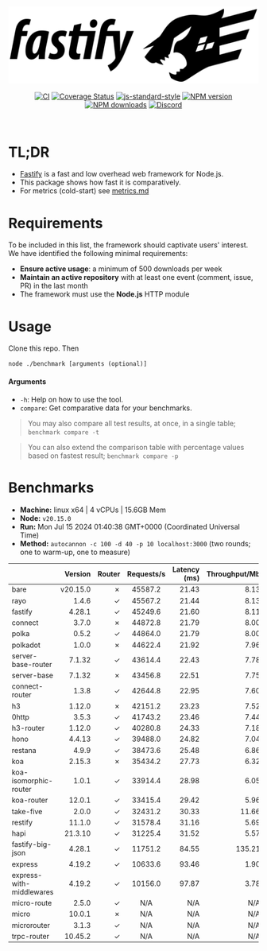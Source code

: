 <div align="center">
  <img src="https://github.com/fastify/graphics/raw/HEAD/fastify-landscape-outlined.svg" width="650" height="auto"/>
</div>

<div align="center">

[![CI](https://github.com/fastify/fastify/workflows/ci/badge.svg)](https://github.com/fastify/fastify/actions/workflows/ci.yml)
[![Coverage Status](https://coveralls.io/repos/github/fastify/fastify/badge.svg?branch=master)](https://coveralls.io/github/fastify/fastify?branch=master)
[![js-standard-style](https://img.shields.io/badge/code%20style-standard-brightgreen.svg?style=flat)](http://standardjs.com/)
[![NPM version](https://img.shields.io/npm/v/fastify.svg?style=flat)](https://www.npmjs.com/package/fastify)
[![NPM downloads](https://img.shields.io/npm/dm/fastify.svg?style=flat)](https://www.npmjs.com/package/fastify) [![Discord](https://img.shields.io/discord/725613461949906985)](https://discord.gg/fastify)

</div>
<br />

# TL;DR

* [Fastify](https://github.com/fastify/fastify) is a fast and low overhead web framework for Node.js.
* This package shows how fast it is comparatively.
* For metrics (cold-start) see [metrics.md](./METRICS.md)

# Requirements

To be included in this list, the framework should captivate users' interest. We have identified the following minimal requirements:
- **Ensure active usage**: a minimum of 500 downloads per week
- **Maintain an active repository** with at least one event (comment, issue, PR) in the last month
- The framework must use the **Node.js** HTTP module

# Usage

Clone this repo. Then 

```
node ./benchmark [arguments (optional)]
```

#### Arguments

* `-h`: Help on how to use the tool.
* `compare`: Get comparative data for your benchmarks.

> You may also compare all test results, at once, in a single table; `benchmark compare -t`

> You can also extend the comparison table with percentage values based on fastest result; `benchmark compare -p`
# Benchmarks

* __Machine:__ linux x64 | 4 vCPUs | 15.6GB Mem
* __Node:__ `v20.15.0`
* __Run:__ Mon Jul 15 2024 01:40:38 GMT+0000 (Coordinated Universal Time)
* __Method:__ `autocannon -c 100 -d 40 -p 10 localhost:3000` (two rounds; one to warm-up, one to measure)

|                          | Version  | Router | Requests/s | Latency (ms) | Throughput/Mb |
| :--                      | --:      | --:    | :-:        | --:          | --:           |
| bare                     | v20.15.0 | ✗      | 45587.2    | 21.43        | 8.13          |
| rayo                     | 1.4.6    | ✓      | 45567.2    | 21.44        | 8.13          |
| fastify                  | 4.28.1   | ✓      | 45249.6    | 21.60        | 8.11          |
| connect                  | 3.7.0    | ✗      | 44872.8    | 21.79        | 8.00          |
| polka                    | 0.5.2    | ✓      | 44864.0    | 21.79        | 8.00          |
| polkadot                 | 1.0.0    | ✗      | 44622.4    | 21.92        | 7.96          |
| server-base-router       | 7.1.32   | ✓      | 43614.4    | 22.43        | 7.78          |
| server-base              | 7.1.32   | ✗      | 43456.8    | 22.51        | 7.75          |
| connect-router           | 1.3.8    | ✓      | 42644.8    | 22.95        | 7.60          |
| h3                       | 1.12.0   | ✗      | 42151.2    | 23.23        | 7.52          |
| 0http                    | 3.5.3    | ✓      | 41743.2    | 23.46        | 7.44          |
| h3-router                | 1.12.0   | ✓      | 40280.8    | 24.33        | 7.18          |
| hono                     | 4.4.13   | ✓      | 39488.0    | 24.82        | 7.04          |
| restana                  | 4.9.9    | ✓      | 38473.6    | 25.48        | 6.86          |
| koa                      | 2.15.3   | ✗      | 35434.2    | 27.73        | 6.32          |
| koa-isomorphic-router    | 1.0.1    | ✓      | 33914.4    | 28.98        | 6.05          |
| koa-router               | 12.0.1   | ✓      | 33415.4    | 29.42        | 5.96          |
| take-five                | 2.0.0    | ✓      | 32431.2    | 30.33        | 11.66         |
| restify                  | 11.1.0   | ✓      | 31578.4    | 31.16        | 5.69          |
| hapi                     | 21.3.10  | ✓      | 31225.4    | 31.52        | 5.57          |
| fastify-big-json         | 4.28.1   | ✓      | 11751.2    | 84.55        | 135.21        |
| express                  | 4.19.2   | ✓      | 10633.6    | 93.46        | 1.90          |
| express-with-middlewares | 4.19.2   | ✓      | 10156.0    | 97.87        | 3.78          |
| micro-route              | 2.5.0    | ✓      | N/A        | N/A          | N/A           |
| micro                    | 10.0.1   | ✗      | N/A        | N/A          | N/A           |
| microrouter              | 3.1.3    | ✓      | N/A        | N/A          | N/A           |
| trpc-router              | 10.45.2  | ✓      | N/A        | N/A          | N/A           |
